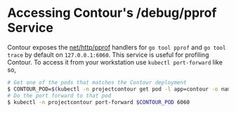# Accessing Contour's /debug/pprof Service

Contour exposes the [net/http/pprof][1] handlers for `go tool pprof` and `go tool trace` by default on `127.0.0.1:6060`.
This service is useful for profiling Contour.
To access it from your workstation use `kubectl port-forward` like so,

```bash
# Get one of the pods that matches the Contour deployment
$ CONTOUR_POD=$(kubectl -n projectcontour get pod -l app=contour -o name | head -1)
# Do the port forward to that pod
$ kubectl -n projectcontour port-forward $CONTOUR_POD 6060
```

[1]: https://golang.org/pkg/net/http/pprof
